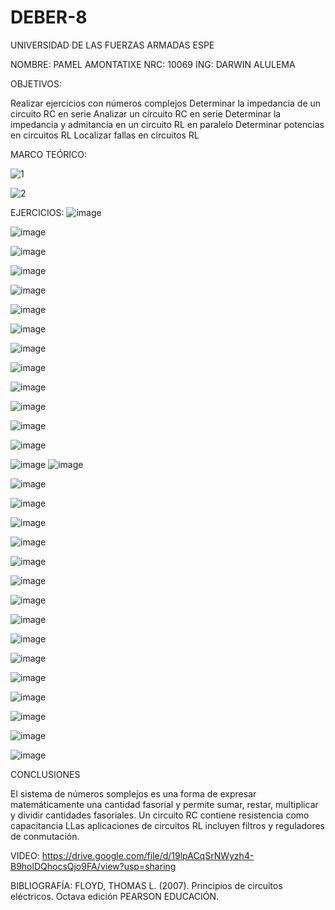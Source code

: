 # DEBER-8

UNIVERSIDAD DE LAS FUERZAS ARMADAS ESPE

NOMBRE: PAMEL AMONTATIXE
NRC: 10069
ING: DARWIN ALULEMA

OBJETIVOS:

Realizar ejercicios con números complejos
Determinar la impedancia de un circuito RC en serie
Analizar un circuito RC en serie
Determinar la impedancia y admitancia en un circuito RL en paralelo 
Determinar potencias en circuitos RL
Localizar fallas en circuitos RL


MARCO TEÓRICO:

![1](https://user-images.githubusercontent.com/116780506/222036684-99c94616-0081-4c25-8436-6e8d51338998.jpg)

![2](https://user-images.githubusercontent.com/116780506/222036717-cb6e01c7-6b95-4c45-b31d-59b667da6a51.jpg)



EJERCICIOS:
![image](https://user-images.githubusercontent.com/116780506/221463461-e0041f50-f6f0-4d28-9397-15b678a55b43.png)

![image](https://user-images.githubusercontent.com/116780506/221463510-1bb7ae7f-3ee0-4923-83c4-00e3849ff561.png)

![image](https://user-images.githubusercontent.com/116780506/221463620-15f74b42-eeb9-4cf7-93bf-7db3440e7421.png)

![image](https://user-images.githubusercontent.com/116780506/221463663-0e40f3cc-6f62-4358-aa88-3563285ff860.png)

![image](https://user-images.githubusercontent.com/116780506/221463686-6422d85a-654b-45fb-ba34-2d738513a8c1.png)

![image](https://user-images.githubusercontent.com/116780506/221463751-3d89dd32-c3c8-4fcf-8290-590e70a15026.png)

![image](https://user-images.githubusercontent.com/116780506/221463776-d82f0daf-e0dc-4ca1-9395-7bb0d6151942.png)

![image](https://user-images.githubusercontent.com/116780506/221463795-eda8292b-d087-4b5f-9c44-a013152b8c35.png)

![image](https://user-images.githubusercontent.com/116780506/221463826-d2da837f-f914-4f14-b42e-7a76570ca024.png)

![image](https://user-images.githubusercontent.com/116780506/221463847-452bc37f-d21a-430e-b221-4c9b5883ed0a.png)

![image](https://user-images.githubusercontent.com/116780506/221463908-4b1deb00-ecfe-416e-8755-7ac188c44187.png)

![image](https://user-images.githubusercontent.com/116780506/221463968-03996bd1-cafe-4994-b640-3f85c6cb2a0e.png)

![image](https://user-images.githubusercontent.com/116780506/221464011-06f9f22a-769c-4231-9bd0-a9626ddee510.png)

![image](https://user-images.githubusercontent.com/116780506/221464037-123c3573-8926-4c1c-b270-cc89230e006b.png)
![image](https://user-images.githubusercontent.com/116780506/221464061-76be3000-da07-415a-822b-cf5b2696819f.png)

![image](https://user-images.githubusercontent.com/116780506/221464203-3addd54b-57e8-41ef-a9db-5be8196bc7f7.png)

![image](https://user-images.githubusercontent.com/116780506/221464285-324cfcc9-517d-4cab-94ce-a003c88581b2.png)

![image](https://user-images.githubusercontent.com/116780506/221464330-4c719641-9354-4de3-b2d7-ed7b84375e2d.png)

![image](https://user-images.githubusercontent.com/116780506/221464355-48495637-61dd-498a-9db9-c5ba1057f4f7.png)

![image](https://user-images.githubusercontent.com/116780506/221464386-2f7599e4-d761-4382-9056-822bf53512d2.png)

![image](https://user-images.githubusercontent.com/116780506/221464421-26e5042e-3c18-4e93-bc72-130235407342.png)

![image](https://user-images.githubusercontent.com/116780506/221464455-2b0eb225-aafa-4ede-8e75-1ebff4048baa.png)

![image](https://user-images.githubusercontent.com/116780506/221464482-141cbd79-e7d4-429d-8317-44e48be02d18.png)

![image](https://user-images.githubusercontent.com/116780506/221464513-19e6fba8-1cf4-46df-9691-922651044a4a.png)

![image](https://user-images.githubusercontent.com/116780506/221464539-bf1297c5-ef29-4ae9-80d4-9129ed004a47.png)

![image](https://user-images.githubusercontent.com/116780506/221464571-ad0fe0b7-1b39-48cc-b1c1-911264aad6cc.png)

![image](https://user-images.githubusercontent.com/116780506/221464604-08a224b1-0d92-4a35-8125-01e5be785f80.png)

![image](https://user-images.githubusercontent.com/116780506/221464641-fc110cef-3ecc-4ba2-af12-15e2fa4e4dfa.png)

![image](https://user-images.githubusercontent.com/116780506/221464674-5436f353-1756-48d1-9907-205c6e983e2d.png)

![image](https://user-images.githubusercontent.com/116780506/221464699-340a3852-a368-46e4-8285-da9635a92ffb.png)

CONCLUSIONES

El sistema de números somplejos es una forma de expresar matemáticamente una cantidad fasorial y permite sumar, restar, multiplicar y dividir cantidades fasoriales.
  Un circuito RC contiene resistencia como capacitancia
LLas aplicaciones de circuitos RL incluyen filtros y reguladores de conmutación.

VIDEO:
https://drive.google.com/file/d/19lpACqSrNWyzh4-B9holDQhocsQjo9FA/view?usp=sharing

BIBLIOGRAFÍA:
FLOYD, THOMAS L. (2007). Principios de circuitos eléctricos. Octava edición PEARSON EDUCACIÓN.


